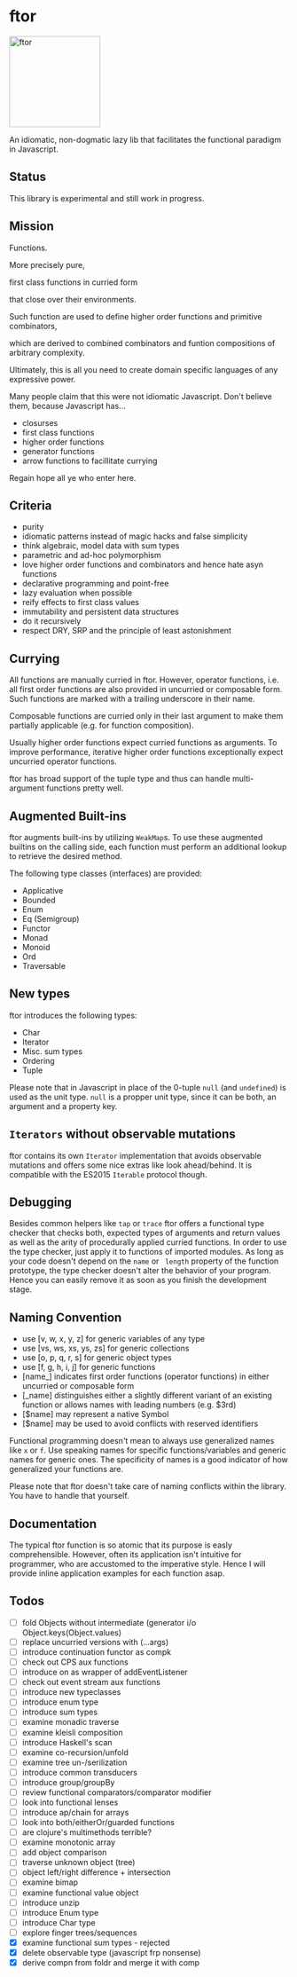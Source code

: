 ftor
====

<img src="https://i.stack.imgur.com/UqCPm.png?s=328&g=1" width="164" height="164" alt="ftor">

An idiomatic, non-dogmatic lazy lib that facilitates the functional paradigm in Javascript.

## Status

This library is experimental and still work in progress.

## Mission

Functions.

More precisely pure,

first class functions in curried form

that close over their environments.

Such function are used to define higher order functions and primitive combinators,

which are derived to combined combinators and funtion compositions of arbitrary complexity.

Ultimately, this is all you need to create domain specific languages of any expressive power.

Many people claim that this were not idiomatic Javascript. Don't believe them, because Javascript has...

* closurses
* first class functions
* higher order functions
* generator functions
* arrow functions to facillitate currying

Regain hope all ye who enter here.

## Criteria

* purity
* idiomatic patterns instead of magic hacks and false simplicity
* think algebraic, model data with sum types
* parametric and ad-hoc polymorphism
* love higher order functions and combinators and hence hate asyn functions
* declarative programming and point-free
* lazy evaluation when possible
* reify effects to first class values
* immutability and persistent data structures
* do it recursively
* respect DRY, SRP and the principle of least astonishment

## Currying

All functions are manually curried in ftor. However, operator functions, i.e. all first order functions are also provided in uncurried or composable form. Such functions are marked with a trailing underscore in their name.

Composable functions are curried only in their last argument to make them partially applicable (e.g. for function composition).

Usually higher order functions expect curried functions as arguments. To improve performance, iterative higher order functions exceptionally expect uncurried operator functions.

ftor has broad support of the tuple type and thus can handle multi-argument functions pretty well.

## Augmented Built-ins

ftor augments built-ins by utilizing `WeakMap`s. To use these augmented builtins on the calling side, each function must perform an additional lookup to retrieve the desired method.

The following type classes (interfaces) are provided:

* Applicative
* Bounded
* Enum
* Eq (Semigroup)
* Functor
* Monad
* Monoid
* Ord
* Traversable

## New types

ftor introduces the following types:

* Char
* Iterator
* Misc. sum types
* Ordering
* Tuple

Please note that in Javascript in place of the 0-tuple `null` (and `undefined`) is used as the unit type. `null` is a propper unit type, since it can be both, an argument and a property key.

## `Iterators` without observable mutations

ftor contains its own `Iterator` implementation that avoids observable mutations and offers some nice extras like look ahead/behind. It is compatible with the ES2015 `Iterable` protocol though.

## Debugging

Besides common helpers like `tap` or `trace` ftor offers a functional type checker that checks both, expected types of arguments and return values as well as the arity of procedurally applied curried functions. In order to use the type checker, just apply it to functions of imported modules. As long as your code doesn't depend on the `name` or ` length` property  of the function prototype, the type checker doesn't alter the behavior of your program. Hence you can easily remove it as soon as you finish the development stage.

## Naming Convention

* use [v, w, x, y, z] for generic variables of any type
* use [vs, ws, xs, ys, zs] for generic collections
* use [o, p, q, r, s] for generic object types
* use [f, g, h, i, j] for generic functions
* [name_] indicates first order functions (operator functions) in either uncurried or composable form
* [_name] distinguishes either a slightly different variant of an existing function or allows names with leading numbers (e.g. $3rd)
* [$name] may represent a native Symbol
* [$name] may be used to avoid conflicts with reserved identifiers

Functional programming doesn't mean to always use generalized names like `x` or `f`. Use speaking names for specific functions/variables and generic names for generic ones. The specificity of names is a good indicator of how generalized your functions are.

Please note that ftor doesn't take care of naming conflicts within the library. You have to handle that yourself.

## Documentation

The typical ftor function is so atomic that its purpose is easly comprehensible. However, often its application isn't intuitive for programmer, who are accustomed to the imperative style. Hence I will provide inline application examples for each function asap.

## Todos

- [ ] fold Objects without intermediate (generator i/o Object.keys(Object.values)
- [ ] replace uncurried versions with (...args)
- [ ] introduce continuation functor as compk
- [ ] check out CPS aux functions
- [ ] introduce on as wrapper of addEventListener
- [ ] check out event stream aux functions
- [ ] introduce new typeclasses
- [ ] introduce enum type
- [ ] introduce sum types
- [ ] examine monadic traverse
- [ ] examine kleisli composition
- [ ] introduce Haskell's scan
- [ ] examine co-recursion/unfold
- [ ] examine tree un-/serilization
- [ ] introduce common transducers
- [ ] introduce group/groupBy
- [ ] review functional comparators/comparator modifier
- [ ] look into functional lenses
- [ ] introduce ap/chain for arrays
- [ ] look into both/eitherOr/guarded functions
- [ ] are clojure's multimethods terrible?
- [ ] examine monotonic array
- [ ] add object comparison
- [ ] traverse unknown object (tree)
- [ ] object left/right difference + intersection
- [ ] examine bimap
- [ ] examine functional value object
- [ ] introduce unzip
- [ ] introduce Enum type
- [ ] introduce Char type
- [ ] explore finger trees/sequences
- [x] examine functional sum types - rejected
- [x] delete observable type (javascript frp nonsense)
- [x] derive compn from foldr and merge it with comp